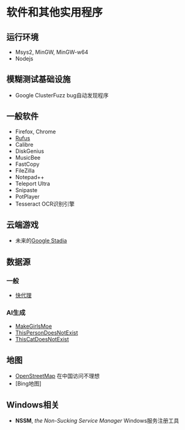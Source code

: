 # 软件和其他实用程序

## 运行环境

- Msys2, MinGW, MinGW-w64
- Nodejs

## 模糊测试基础设施

- Google ClusterFuzz bug自动发现程序

## 一般软件

- Firefox, Chrome
- [Rufus](https://rufus.akeo.ie/)
- Calibre
- DiskGenius
- MusicBee
- FastCopy
- FileZilla
- Notepad++
- Teleport Ultra
- Snipaste
- PotPlayer
- Tesseract OCR识别引擎

## 云端游戏

- 未来的[Google Stadia](https://stadia.dev/)

## 数据源

### 一般

- [快代理](https://www.kuaidaili.com/)

### AI生成

- [MakeGirlsMoe](https://make.girls.moe/)
- [ThisPersonDoesNotExist](https://thispersondoesnotexist.com/)
- [ThisCatDoesNotExist](https://thiscatdoesnotexist.com/)

## 地图

- [OpenStreetMap](https://www.openstreetmap.org/) 在中国访问不理想
- [Bing地图]

## Windows相关

- **NSSM**, *the Non-Sucking Service Manager* Windows服务注册工具
